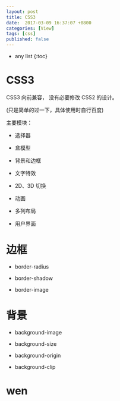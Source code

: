 ```yaml
---
layout: post
title: CSS3
date:  2017-03-09 16:37:07 +0800
categories: [View]
tags: [css]
published: false
---
```


* any list
{:toc}

# CSS3

CSS3 向前兼容， 没有必要修改 CSS2 的设计。

(只是简单的过一下，具体使用时自行百度)

主要模块：

- 选择器

- 盒模型

- 背景和边框

- 文字特效

- 2D、3D 切换

- 动画

- 多列布局

- 用户界面

# 边框

- border-radius

- border-shadow

- border-image


# 背景

- background-image

- background-size

- background-origin

- background-clip

# wen









